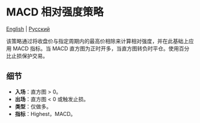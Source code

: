 # MACD 相对强度策略
[English](README.md) | [Русский](README_ru.md)

该策略通过将收盘价与指定周期内的最高价相除来计算相对强度，并在此基础上应用 MACD 指标。当 MACD 直方图为正时开多，当直方图转负时平仓。使用百分比止损保护交易。

## 细节
- **入场**：直方图 > 0。
- **出场**：直方图 < 0 或触发止损。
- **类型**：仅做多。
- **指标**：Highest，MACD。
